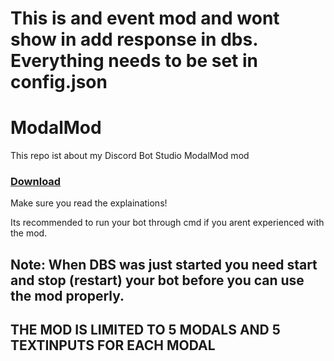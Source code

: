 # This is and event mod and wont show in add response in dbs. Everything needs to be set in config.json

# ModalMod
This repo ist about my Discord Bot Studio ModalMod mod

### [Download](https://github.com/PlayboyPrime/ModalMod/releases)

Make sure you read the explainations!

Its recommended to run your bot through cmd if you arent experienced with the mod.

## Note: When DBS was just started you need start and stop (restart) your bot before you can use the mod properly.
## THE MOD IS LIMITED TO 5 MODALS AND 5 TEXTINPUTS FOR EACH MODAL
